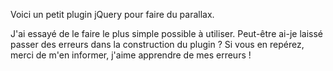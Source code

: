 Voici un petit plugin jQuery pour faire du parallax.

J'ai essayé de le faire le plus simple possible à utiliser.
Peut-être ai-je laissé passer des erreurs dans la construction du plugin ?
Si vous en repérez, merci de m'en informer, j'aime apprendre de mes erreurs !
